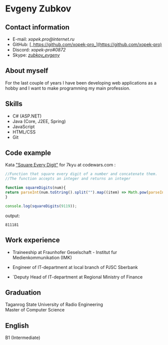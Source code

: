 # Evgeny Zubkov

## Contact information
- E-mail: _xopek.pro@internet.ru_
- GitHub:  [_https://github.com/xopek-pro_](https://github.com/xopek-pro)
- Discord: _xopek-pro#0872_
- Skype: [_zubkov_evgeny_](live:zubkov_evgeny)

## About myself
For the last couple of years I have been developing web applications as a hobby
and I want to make programming my main profession.
## Skills
- C# (ASP.NET)
- Java (Core, J2EE, Spring)
- JavaScript
- HTML/CSS
- Git

## Code example
Kata ["Square Every Digit"](https://www.codewars.com/kata/546e2562b03326a88e000020/javascript) for 7kyu at codewars.com :
```javascript
//Function that square every digit of a number and concatenate them.
//The function accepts an integer and returns an integer

function squareDigits(num){
return parseInt(num.toString().split("").map((item) => Math.pow(parseInt(item),2)).join(""));
}

console.log(squareDigits(9119));
```
output:
```
811181 
```

## Work experience
- Traineeship at Fraunhofer Geselschaft - Institut fur Medienkommunikation (IMK)

- Engineer of IT-department at local branch of PJSC Sberbank 

- `Deputy Head of IT-department at Regional Ministry of Finance

## Graduation
Taganrog State University of Radio Engineering</br>
Master of Computer Science


## English
B1 (Intermediate)